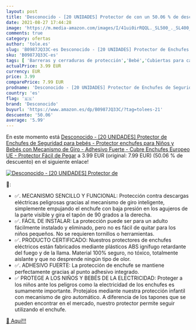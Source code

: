 ```yaml
---
layout: post
title: 'Desconocido - [20 UNIDADES] Protector de con un 50.06 % de descuento'
date: 2021-08-27 17:44:28
image: 'https://m.media-amazon.com/images/I/41ui0irRQQL._SL500_._SL400_.jpg'
comments: true
category: ofertas
author: 'tole.es'
slug: 'B0987JQ33C-es Desconocido - [20 UNIDADES] Protector de Enchufes de...'
sku: 'B0987JQ33C-es'
tags: [ 'Barreras y cerraduras de protección','Bebé','Cubiertas para cables y enchufes','Seguridad','bebés','desconocido', ]
actualPrice: 3.99 EUR
currency: EUR
price: 3.99
comparePrice: 7.99 EUR
prodname: 'Desconocido - [20 UNIDADES] Protector de Enchufes de Seguridad para bebés - Protector enchufes para Niños y Bebés con Mecanismo de Giro - Adhesivo Fuerte - Cubre Enchufes Europeo  UE - Protector Fácil de Pegar'
country: 'es'
flag: '🇪🇸'
brand: 'Desconocido'
buyurl: 'https://www.amazon.es/dp/B0987JQ33C/?tag=tolees-21'
descuento: '50.06'
average: '5.99'
---
```


En este momento está [Desconocido - [20 UNIDADES] Protector de Enchufes de Seguridad para bebés - Protector enchufes para Niños y Bebés con Mecanismo de Giro - Adhesivo Fuerte - Cubre Enchufes Europeo  UE - Protector Fácil de Pegar](https://www.amazon.es/dp/B0987JQ33C/?tag=tolees-21) a 3.99 EUR (original: 7.99 EUR) (50.06 %  de descuento) en el siguiente enlace!

[![Desconocido - [20 UNIDADES] Protector de](https://m.media-amazon.com/images/I/41ui0irRQQL._SL500_._SL400_.jpg)](https://www.amazon.es/dp/B0987JQ33C/?tag=tolees-21)

🔎:

- ✅. MECANISMO SENCILLO Y FUNCIONAL: Protección contra descargas eléctricas peligrosas gracias al mecanismo de giro inteligente, simplemente empujando el enchufe con baja presión en los agujeros de la parte visible y gira el tapón de 90 grados a la derecha.
- ✅. FÁCIL DE INSTALAR: La protección puede ser para un adulto fácilmente instalado y eliminado, pero no es fácil de quitar para los niños pequeños. No se requieren tornillos o herramientas.
- ✅. PRODUCTO CERTIFICADO: Nuestros protectores de enchufes eléctricos están fabricados mediante plásticos ABS ignífugo retardante del fuego y de la llama. Material 100% seguro, no tóxico, totalmente aislante y que no desprende ningún tipo de olor.
- ✅. ADHESIVO FUERTE: La protección de enchufe se mantiene perfectamente gracias al punto adhesivo integrado.
- ✅ PROTEGE A LOS NIÑOS Y BEBÉS DE LA ELECTRICIDAD: Proteger a los niños ante los peligros como la electricidad de los enchufes es sumamente importante. Protejalos mediante nuestra protección infantil con mecanismo de giro automático. A diferencia de los tapones que se pueden encontrar en el mercado, nuestro protector permite seguir utilizando el enchufe.

[🛒 Aquí!!!](https://www.amazon.es/dp/B0987JQ33C/?tag=tolees-21)
